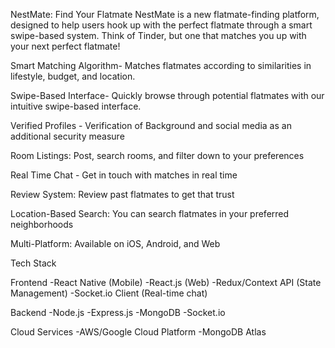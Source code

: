 NestMate: Find Your Flatmate  NestMate is a new flatmate-finding platform, designed to help users hook up with the perfect flatmate through a smart swipe-based system. Think of Tinder, but one that matches you up with your next perfect flatmate!

Smart Matching Algorithm- Matches flatmates according to similarities in lifestyle, budget, and location.

Swipe-Based Interface- Quickly browse through potential flatmates with our intuitive swipe-based interface.

Verified Profiles - Verification of Background and social media as an additional security measure

Room Listings: Post, search rooms, and filter down to your preferences

Real Time Chat - Get in touch with matches in real time

Review System: Review past flatmates to get that trust

Location-Based Search: You can search flatmates in your preferred neighborhoods

Multi-Platform: Available on iOS, Android, and Web


Tech Stack 

Frontend
-React Native (Mobile)
-React.js (Web)
-Redux/Context API (State Management)
-Socket.io Client (Real-time chat)

Backend
-Node.js
-Express.js
-MongoDB
-Socket.io

Cloud Services
-AWS/Google Cloud Platform
-MongoDB Atlas
